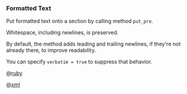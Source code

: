 ### Formatted Text

Put formatted text onto a section by calling method ```put_pre```.

Whitespace, including newlines, is preserved.

By default, the method adds leading and trailing newlines, if they're not already there, to improve readability.

You can specify ```verbatim = true``` to suppress that behavior.

@[ruby](example.rb)

@[xml](log.xml)


